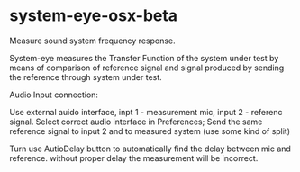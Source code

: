 # system-eye-osx-beta

Measure sound system frequency response. 

System-eye measures the Transfer Function of the system under test by means of comparison of reference signal and signal produced by sending the reference through system under test.

Audio Input connection:

Use external auido interface, inpt 1 - measurement mic, input 2 - referenc signal. 
Select correct audio interface in Preferences;
Send the same reference signal to input 2 and to measured system (use some kind of split)

Turn use AutioDelay button to automatically find the delay between mic and reference. without proper delay the measurement will be incorrect.

